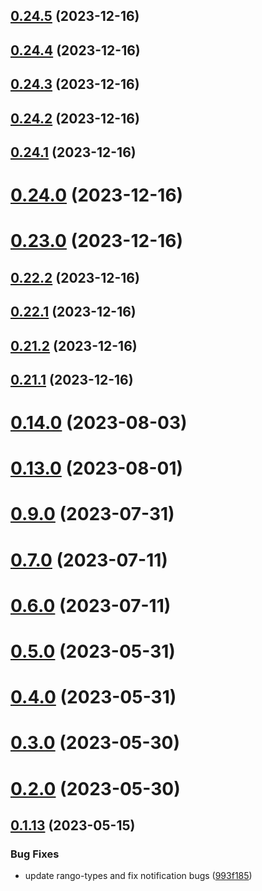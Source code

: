 ## [0.24.5](https://github.com/yeager-eren/rango-client/compare/signer-solana@0.24.4...signer-solana@0.24.5) (2023-12-16)



## [0.24.4](https://github.com/yeager-eren/rango-client/compare/signer-solana@0.24.3...signer-solana@0.24.4) (2023-12-16)



## [0.24.3](https://github.com/yeager-eren/rango-client/compare/signer-solana@0.24.2...signer-solana@0.24.3) (2023-12-16)



## [0.24.2](https://github.com/yeager-eren/rango-client/compare/signer-solana@0.24.1...signer-solana@0.24.2) (2023-12-16)



## [0.24.1](https://github.com/yeager-eren/rango-client/compare/signer-solana@0.24.0...signer-solana@0.24.1) (2023-12-16)



# [0.24.0](https://github.com/yeager-eren/rango-client/compare/signer-solana@0.23.0...signer-solana@0.24.0) (2023-12-16)



# [0.23.0](https://github.com/yeager-eren/rango-client/compare/signer-solana@0.22.2...signer-solana@0.23.0) (2023-12-16)



## [0.22.2](https://github.com/yeager-eren/rango-client/compare/signer-solana@0.22.1...signer-solana@0.22.2) (2023-12-16)



## [0.22.1](https://github.com/yeager-eren/rango-client/compare/signer-solana@0.21.2...signer-solana@0.22.1) (2023-12-16)



## [0.21.2](https://github.com/yeager-eren/rango-client/compare/signer-solana@0.21.1-next.67...signer-solana@0.21.2) (2023-12-16)



## [0.21.1](https://github.com/yeager-eren/rango-client/compare/signer-solana@0.22.0...signer-solana@0.21.1) (2023-12-16)



# [0.14.0](https://github.com/rango-exchange/rango-client/compare/signer-solana@0.13.0...signer-solana@0.14.0) (2023-08-03)



# [0.13.0](https://github.com/rango-exchange/rango-client/compare/signer-solana@0.12.0...signer-solana@0.13.0) (2023-08-01)



# [0.9.0](https://github.com/rango-exchange/rango-client/compare/signer-solana@0.8.0...signer-solana@0.9.0) (2023-07-31)



# [0.7.0](https://github.com/rango-exchange/rango-client/compare/signer-solana@0.6.0...signer-solana@0.7.0) (2023-07-11)



# [0.6.0](https://github.com/rango-exchange/rango-client/compare/signer-solana@0.5.0...signer-solana@0.6.0) (2023-07-11)



# [0.5.0](https://github.com/rango-exchange/rango-client/compare/signer-solana@0.4.0...signer-solana@0.5.0) (2023-05-31)



# [0.4.0](https://github.com/rango-exchange/rango-client/compare/signer-solana@0.3.0...signer-solana@0.4.0) (2023-05-31)



# [0.3.0](https://github.com/rango-exchange/rango-client/compare/signer-solana@0.2.0...signer-solana@0.3.0) (2023-05-30)



# [0.2.0](https://github.com/rango-exchange/rango-client/compare/signer-solana@0.1.14...signer-solana@0.2.0) (2023-05-30)



## [0.1.13](https://github.com/rango-exchange/rango-client/compare/signer-solana@0.1.12...signer-solana@0.1.13) (2023-05-15)


### Bug Fixes

* update rango-types and fix notification bugs ([993f185](https://github.com/rango-exchange/rango-client/commit/993f185e0b8c5e5e15a2c65ba2d85d1f9c8daa90))



